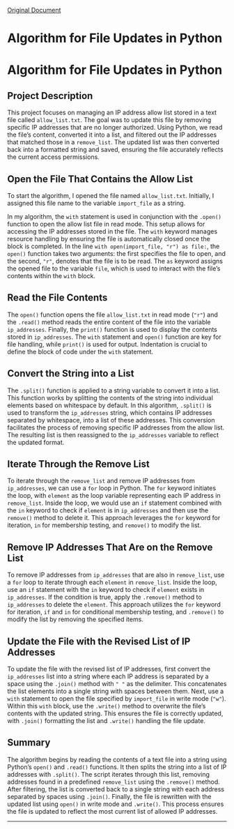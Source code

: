 [Original Document](https://docs.google.com/document/d/1XJg5XydTD8OyF6ORbcgp0IUHGO973HqfMIChr5rB4cw/edit?usp=sharing)
# Algorithm for File Updates in Python

# Algorithm for File Updates in Python

## Project Description

This project focuses on managing an IP address allow list stored in a text file called `allow_list.txt`. The goal was to update this file by removing specific IP addresses that are no longer authorized. Using Python, we read the file’s content, converted it into a list, and filtered out the IP addresses that matched those in a `remove_list`. The updated list was then converted back into a formatted string and saved, ensuring the file accurately reflects the current access permissions.

## Open the File That Contains the Allow List

To start the algorithm, I opened the file named `allow_list.txt`. Initially, I assigned this file name to the variable `import_file` as a string.

In my algorithm, the `with` statement is used in conjunction with the `.open()` function to open the allow list file in read mode. This setup allows for accessing the IP addresses stored in the file. The `with` keyword manages resource handling by ensuring the file is automatically closed once the block is completed. In the line `with open(import_file, "r") as file:`, the `open()` function takes two arguments: the first specifies the file to open, and the second, `"r"`, denotes that the file is to be read. The `as` keyword assigns the opened file to the variable `file`, which is used to interact with the file’s contents within the `with` block.

## Read the File Contents

The `open()` function opens the file `allow_list.txt` in read mode (`"r"`) and the `.read()` method reads the entire content of the file into the variable `ip_addresses`. Finally, the `print()` function is used to display the contents stored in `ip_addresses`. The `with` statement and `open()` function are key for file handling, while `print()` is used for output. Indentation is crucial to define the block of code under the `with` statement.

## Convert the String into a List

The `.split()` function is applied to a string variable to convert it into a list. This function works by splitting the contents of the string into individual elements based on whitespace by default. In this algorithm, `.split()` is used to transform the `ip_addresses` string, which contains IP addresses separated by whitespace, into a list of these addresses. This conversion facilitates the process of removing specific IP addresses from the allow list. The resulting list is then reassigned to the `ip_addresses` variable to reflect the updated format.

## Iterate Through the Remove List

To iterate through the `remove_list` and remove IP addresses from `ip_addresses`, we can use a `for` loop in Python. The `for` keyword initiates the loop, with `element` as the loop variable representing each IP address in `remove_list`. Inside the loop, we would use an `if` statement combined with the `in` keyword to check if `element` is in `ip_addresses` and then use the `remove()` method to delete it. This approach leverages the `for` keyword for iteration, `in` for membership testing, and `remove()` to modify the list.

## Remove IP Addresses That Are on the Remove List

To remove IP addresses from `ip_addresses` that are also in `remove_list`, use a `for` loop to iterate through each `element` in `remove_list`. Inside the loop, use an `if` statement with the `in` keyword to check if `element` exists in `ip_addresses`. If the condition is true, apply the `.remove()` method to `ip_addresses` to delete the `element`. This approach utilizes the `for` keyword for iteration, `if` and `in` for conditional membership testing, and `.remove()` to modify the list by removing the specified items.

## Update the File with the Revised List of IP Addresses

To update the file with the revised list of IP addresses, first convert the `ip_addresses` list into a string where each IP address is separated by a space using the `.join()` method with `" "` as the delimiter. This concatenates the list elements into a single string with spaces between them. Next, use a `with` statement to open the file specified by `import_file` in write mode (`"w"`). Within this `with` block, use the `.write()` method to overwrite the file’s contents with the updated string. This ensures the file is correctly updated, with `.join()` formatting the list and `.write()` handling the file update.

## Summary

The algorithm begins by reading the contents of a text file into a string using Python’s `open()` and `.read()` functions. It then splits the string into a list of IP addresses with `.split()`. The script iterates through this list, removing addresses found in a predefined `remove_list` using the `.remove()` method. After filtering, the list is converted back to a single string with each address separated by spaces using `.join()`. Finally, the file is rewritten with the updated list using `open()` in write mode and `.write()`. This process ensures the file is updated to reflect the most current list of allowed IP addresses.

---